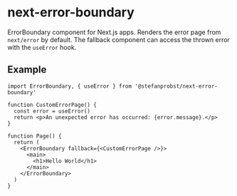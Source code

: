 # next-error-boundary

ErrorBoundary component for Next.js apps. Renders the error page from
`next/error` by default. The fallback component can access the thrown error with
the `useError` hook.

## Example

```tsx
import ErrorBoundary, { useError } from '@stefanprobst/next-error-boundary'

function CustomErrorPage() {
  const error = useError()
  return <p>An unexpected error has occurred: {error.message}.</p>
}

function Page() {
  return (
    <ErrorBoundary fallback={<CustomErrorPage />}>
      <main>
        <h1>Hello World</h1>
      </main>
    </ErrorBoundary>
  )
}
```
